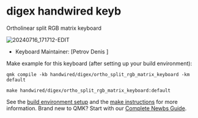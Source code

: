 # digex handwired keyb

Ortholinear  split RGB matrix keyboard

 ![20240716_171712-EDIT](https://github.com/user-attachments/assets/d0d24fa9-c69c-4d09-b6c3-8fe2f40b67e5)
 
* Keyboard Maintainer: [Petrov Denis ]


Make example for this keyboard (after setting up your build environment):

    qmk compile -kb handwired/digex/ortho_split_rgb_matrix_keyboard -km default
    
    make handwired/digex/ortho_split_rgb_matrix_keyboard:default

See the [build environment setup](https://docs.qmk.fm/#/getting_started_build_tools) and the [make instructions](https://docs.qmk.fm/#/getting_started_make_guide) for more information. Brand new to QMK? Start with our [Complete Newbs Guide](https://docs.qmk.fm/#/newbs).

